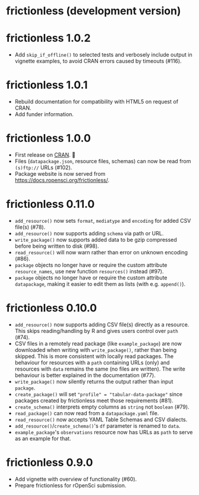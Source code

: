 # frictionless (development version)

# frictionless 1.0.2

- Add `skip_if_offline()` to selected tests and verbosely include 
  output in vignette examples, to avoid CRAN errors caused by timeouts (#116).

# frictionless 1.0.1

- Rebuild documentation for compatibility with HTML5 on request of CRAN.
- Add funder information.

# frictionless 1.0.0

- First release on [CRAN](https://cran.r-project.org/package=frictionless). 🎉
- Files (`datapackage.json`, resource files, schemas) can now be read from
  `(s)ftp://` URLs (#102).
- Package website is now served from <https://docs.ropensci.org/frictionless/>.

# frictionless 0.11.0

- `add_resource()` now sets `format`, `mediatype` and `encoding` for added CSV 
  file(s) (#78).
- `add_resource()` now supports adding `schema` via path or URL.
- `write_package()` now supports added data to be gzip compressed before being
  written to disk (#98).
- `read_resource()` will now warn rather than error on unknown encoding (#86).
- `package` objects no longer have or require the custom attribute 
  `resource_names`, use new function `resources()` instead (#97).
- `package` objects no longer have or require the custom attribute 
  `datapackage`, making it easier to edit them as lists (with e.g. `append()`).

# frictionless 0.10.0

- `add_resource()` now supports adding CSV file(s) directly as a resource.
  This skips reading/handling by R and gives users control over `path` (#74).
- CSV files in a remotely read package (like `example_package`) are now
  downloaded when writing with `write_package()`, rather than being skipped.
  This is more consistent with locally read packages.
  The behaviour for resources with a `path` containing URLs (only) and resources 
  with `data` remains the same (no files are written).
  The write behaviour is better explained in the documentation (#77).
- `write_package()` now silently returns the output rather than input `package`.
- `create_package()` will set `"profile" = "tabular-data-package"` since 
  packages created by frictionless meet those requirements (#81).
- `create_schema()` interprets empty columns as `string` not `boolean` (#79).
- `read_package()` can now read from a `datapackage.yaml` file.
- `read_resource()` now accepts YAML Table Schemas and CSV dialects.
- `add_resource()`/`create_schema()`'s `df` parameter is renamed to `data`.
- `example_package`'s `observations` resource now has URLs as `path` to serve 
  as an example for that.

# frictionless 0.9.0

- Add vignette with overview of functionality (#60).
- Prepare frictionless for rOpenSci submission.
